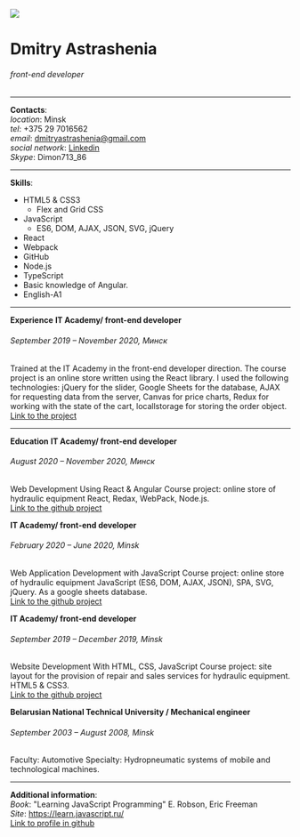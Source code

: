 ![](./avatar_140х140.jpg)

# Dmitry Astrashenia

###### front-end developer

---

**Сontacts**:<br>
_location_: Minsk<br>
_tel_: +375 29 7016562<br>
_email_: dmitryastrashenia@gmail.com<br>
_social network_: [Linkedin](https://www.linkedin.com/in/dmitry-astrashenia/)<br>
_Skype_: Dimon713_86

---

**Skills**:

- HTML5 & CSS3
  - Flex and Grid CSS
- JavaScript
  - ES6, DOM, AJAX, JSON, SVG, jQuery
- React
- Webpack
- GitHub
- Node.js
- TypeScript
- Basic knowledge of Angular.
- English-A1

---

**Experience**
**IT Academy/ front-end developer**

###### September 2019 – November 2020, Минск

Trained at the IT Academy in the front-end developer direction. The course project is an online store written using the React library. I used the following technologies: jQuery for the slider, Google Sheets for the database, AJAX for requesting data from the server, Canvas for price charts, Redux for working with the state of the cart, locallstorage for storing the order object. <br>
[Link to the project](https://dimon713.ru/pump-motor/gear-pump/1)

---

**Education**
**IT Academy/ front-end developer**

###### August 2020 – November 2020, Минск

Web Development Using React & Angular
Course project: online store of hydraulic equipment React, Redax, WebPack, Node.js.<br>
[Link to the github project](https://github.com/DmitryAstrashenia/M-FD3-13-20-5/tree/master/%D0%9A%D1%83%D1%80%D1%81%D0%BE%D0%B2%D0%BE%D0%B9%20%D0%BF%D1%80%D0%BE%D0%B5%D0%BA%D1%82%20FD3)

**IT Academy/ front-end developer**

###### February 2020 – June 2020, Minsk

Web Application Development with JavaScript
Course project: online store of hydraulic equipment JavaScript (ES6, DOM, AJAX, JSON), SPA, SVG, jQuery. As a google sheets database.<br>
[Link to the github project](https://github.com/DmitryAstrashenia/be-back/tree/master/%D0%9A%D1%83%D1%80%D1%81%D0%BE%D0%B2%D0%BE%D0%B9%20%D0%BF%D1%80%D0%BE%D0%B5%D0%BA%D1%82)

**IT Academy/ front-end developer**

###### September 2019 – December 2019, Minsk

Website Development With HTML, CSS, JavaScript
Course project: site layout for the provision of repair and sales services for hydraulic equipment. HTML5 & CSS3.<br>
[Link to the github project](https://github.com/DmitryAstrashenia/be-back/tree/master/%D0%9A%D1%83%D1%80%D1%81%D0%BE%D0%B2%D0%BE%D0%B9%20%D0%BF%D1%80%D0%BE%D0%B5%D0%BA%D1%82)

**Belarusian National Technical University / Mechanical engineer**

###### September 2003 – August 2008, Minsk

Faculty: Automotive
Specialty: Hydropneumatic systems of mobile and technological machines.

---

**Additional information**:<br>
_Book_: "Learning JavaScript Programming" E. Robson, Eric Freeman<br>
_Site_: https://learn.javascript.ru/ <br>
[Link to profile in github](https://github.com/DmitryAstrashenia)
